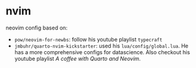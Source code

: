 # nvim


neovim config based on:

- `pow/neovim-for-newbs`: follow his youtube playlist `typecraft`
- `jmbuhr/quarto-nvim-kickstarter`: used his `lua/config/global.lua`. He has a more comprehensive configs for datascience. Also checkout his youtube playlist *A coffee with Quarto and Neovim*.





